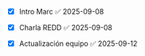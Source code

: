 - [x] Intro Marc ✅ 2025-09-08
- [x] Charla REDD ✅ 2025-09-08
- [x] Actualización equipo ✅ 2025-09-12

